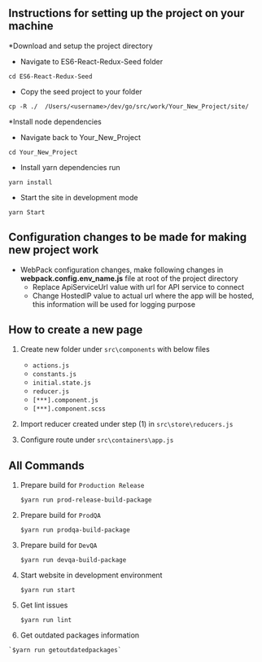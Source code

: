 ## Instructions for setting up the project on your machine

*Download and setup the project directory

  * Navigate to ES6-React-Redux-Seed folder
```
cd ES6-React-Redux-Seed
```
  * Copy the seed project to your folder
```
cp -R ./  /Users/<username>/dev/go/src/work/Your_New_Project/site/
```

*Install node dependencies
  * Navigate back to Your_New_Project
```
cd Your_New_Project
```
  * Install yarn dependencies run
```
yarn install
```
  * Start the site in development mode
```
yarn Start
```

## Configuration changes to be made for making new project work

* WebPack configuration changes, make following changes in **webpack.config.env_name.js** file at root of the project directory
  * Replace ApiServiceUrl value with url for API service to connect
  * Change HostedIP value to actual url where the app will be hosted, this information will be used for logging purpose

## How to create a new page
  
  1. Create new folder under `src\components` with below files
     
     * `actions.js`
     * `constants.js`
     * `initial.state.js`
     * `reducer.js`
     * `[***].component.js`
     * `[***].component.scss`

  2. Import reducer created under step (1) in `src\store\reducers.js`
  3. Configure route under `src\containers\app.js`

## All Commands

  1. Prepare build for `Production Release`

     `$yarn run prod-release-build-package`
  2. Prepare build for `ProdQA`

     `$yarn run prodqa-build-package`
  3. Prepare build for `DevQA`

     `$yarn run devqa-build-package`
  4. Start website in development environment

     `$yarn run start`
  5. Get lint issues

     `$yarn run lint`
  6. Get outdated packages information
  
    `$yarn run getoutdatedpackages`

